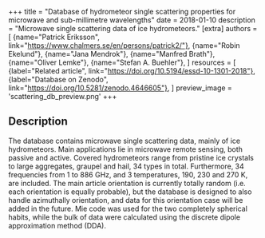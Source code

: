 +++
title = "Database of hydrometeor single scattering properties for microwave and sub-millimetre wavelengths"
date = 2018-01-10
description = "Microwave single scattering data of ice hydrometeors."
[extra]
authors = [
    {name="Patrick Eriksson", link="https://www.chalmers.se/en/persons/patrick2/"},
    {name="Robin Ekelund"},
    {name="Jana Mendrok"},
    {name="Manfred Brath"},
    {name="Oliver Lemke"},
    {name="Stefan A. Buehler"},
]
resources = [
    {label="Related article", link="https://doi.org/10.5194/essd-10-1301-2018"},
    {label="Database on Zenodo", link="https://doi.org/10.5281/zenodo.4646605"},
]
preview_image = 'scattering_db_preview.png'
+++

## Description
The database contains microwave single scattering data, mainly of ice hydrometeors. Main applications lie in microwave remote sensing, both passive and active. Covered hydrometeors range from pristine ice crystals to large aggregates, graupel and hail, 34 types in total. Furthermore, 34 frequencies from 1 to 886 GHz, and 3 temperatures, 190, 230 and 270 K, are included. The main article orientation is currently totally random (i.e. each orientation is equally probable), but the database is designed to also handle azimuthally orientation, and data for this orientation case will be added in the future. Mie code was used for the two completely spherical habits, while the bulk of data were calculated using the discrete dipole approximation method (DDA).
